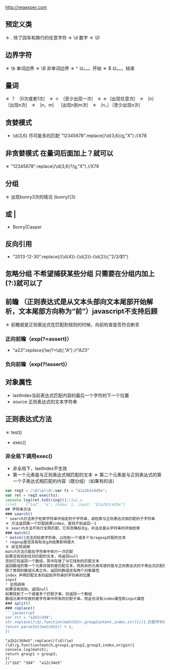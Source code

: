 http://regexper.com  
## 预定义类
＊ .   除了回车和换行的任意字符
＊ \d 数字
＊ \D 

## 边界字符
＊ \b 单词边界
＊ \B 非单词边界
＊ ^ 以。。。开始
＊ $ 以。。。结束
## 量词
＊ ？ ｛0次或者1次｝
＊ ＋ ｛至少出现一次｝
＊ ＊｛出现任意次｝
＊ ｛n｝ ｛出现n次｝
＊ ｛n，m｝ ｛出现n到m次｝
＊ ｛n，｝｛至少出现n次｝
## 贪婪模式
* \d{3,6} 尽可能多的匹配 "12345678".replace(/\d{3,6}/g,"X")  //X78
## 非贪婪模式  在量词后面加上？就可以
＊ "12345678".replace(/\d{3,6}?/g,"X")  //X78

## 分组
＊ 出现bonry3次的情况  (bonry){3}
## 或 |
* Bonry|Casper
## 反向引用
* "2013-12-30".replace(/(\d{4})-(\d{2})-(\d{2})/,"$2/$3/$1")
## 忽略分组  不希望捕获某些分组  只需要在分组内加上(?:)就可以了

## 前瞻 （正则表达式是从文本头部向文本尾部开始解析，文本尾部方向称为“前”）javascript不支持后顾
＊ 前瞻就是正则表达式在匹配到规则的时候，向前检查是否符合断言
### 正向前瞻（exp(?=assert)） 
* "a2*3".replace(/\w(?=\d)/,"A")  //"A2*3"
### 负向前瞻（exp(?!assert)）
## 对象属性
* lastIndex当前表达式匹配内容的最后一个字符的下一个位置
* source 正则表达式的文本字符串
## 正则表达式方法
＊ test()
* exec()
### 非全局下调用exec()
* 非全局下，lastIndex不生效  
* 第一个元素是与正则表达式相匹配的文本
＊ 第二个元素是与正则表达式的第一个子表达式相匹配的内容（既分组）（如果有的话）
```javascript
var reg3 = /\d(\w)\d/;var ts = "$1a2b3c4d5e";
var ret = reg3.exec(ts);
console.log(ret.toString())//1a2,a
//ret    ["1a2", "a", index: 1, input: "$1a2b3c4d5e"]
## 字符串方法
### search()
* search方法用于检索字符串中指定的子字符串，或检索与正则表达式相匹配的子字符串
＊ 方法返回第一个匹配结果index，查找不到返回－1
＊ search方法不执行全局匹配，它将忽略标志g，并且总是从字符串的开始检索
### match()
* match()方法将检索字符串，以找到一个或多个与regexp匹配的文本
* regexp是否具有标志g对结果影响很大
＊ 非全局调用
match方法只能在字符串中执行一次匹配  
如果没有找到任何匹配的文本，将返回null  
否则它将返回一个数组，其中存放了与它找到的匹配文本  
返回数组的第一个元素存放的是匹配文本，而其余的元素存放的是与正则表达式的子表达式匹配的文本  
除了常规的数组元素之外，返回的数组还有两个对象属性  
index 声明匹配文本的起始字符串的字符串的位置
input 
* 全局调用
如果没有找到，返回null  
如果找到了一个或者多个匹配子串，则返回一个数组  
数组元素中存放的是字符串中所有的匹配子串，而且也没有index属性和input属性
### split()
### replace()
```javascript
var str = "a1b2c3d4";
str.replace(/\d/,function(matchStr,groupContent,index,str){//1.匹配字符串2.正则表达式分组内容，没有分组则没有该参数3.匹配项在字符串中的index4.原字符串
return parseInt(matchStr) + 1;
})
```


```javscript
"a1b2c3d4e5".replace(/(\d)(\w)(\d)/g,function(match,group1,group2,group3,index,origin){
console.log(match);
return group1 + group3;
})
//"1b2" "3d4"  "a12c34e5"
```

